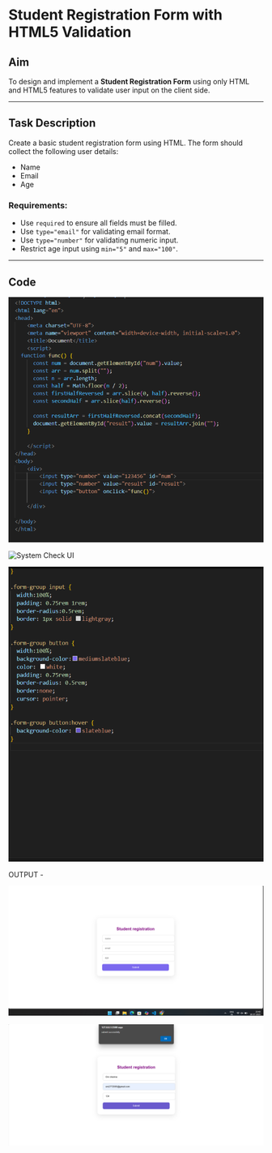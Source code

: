   # Student Registration Form with HTML5 Validation

## Aim

To design and implement a **Student Registration Form** using only HTML and HTML5 features to validate user input on the client side.

---

## Task Description

Create a basic student registration form using HTML. The form should collect the following user details:

- Name
- Email
- Age

### Requirements:
- Use `required` to ensure all fields must be filled.
- Use `type="email"` for validating email format.
- Use `type="number"` for validating numeric input.
- Restrict age input using `min="5"` and `max="100"`.

---

## Code
![System Check UI](assests/html.png)

![System Check UI](assests/styles.png)

![System Check UI](assests/styles2.png)

OUTPUT - 

![System Check UI](assests/output.png)

![System Check UI](assests/output2.png)





